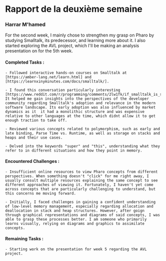 # Rapport de la deuxième semaine


### Harrar M'hamed

For the second week, I mainly chose to strengthen my grasp on Pharo by studying Smalltalk, its predecessor, and learning more about it. I also started exploring the AVL project, which I'll be making an analysis presentation on for the 5th week.

#### Completed Tasks :

    - Followed interactive hands-on courses on Smalltalk at [https://amber-lang.net/learn.html] and [https://learnxinyminutes.com/docs/smalltalk/].

    - I found this conversation particularly interesting [https://www.reddit.com/r/programming/comments/2lw1fk/if_smalltalk_is_so_good_why_does_nobody_use_it/]. It helped me gain insights into the perspectives of the developer community regarding Smalltalk's adoption and relevance in the modern software landscape. Its early adoption was also influenced by market dynamics as it  it had a monolithic structure and was expensive relative to other languages at the time, which didnt allow it to get enough traction to take off.

    - Reviewed various concepts related to polymorphism, such as early and late binding, Parse Time vs. Runtime, as well as storage on stacks and heaps and their use cases.

    - Delved into the keywords "super" and "this", understanding what they refer to in different situations and how they point in memory.


#### Encountered Challenges  :

    - Insufficient online resources to view Pharo concepts from different perspectives. When something doesn't "click" for me right away, I usually consult multiple resources explaining the same concept to see different approaches of viewing it. Fortunately, I haven't yet come across concepts that are particularly challenging to understand, but this concerns me moving forward.

    - Initially, I faced challenges in gaining a confident understanding of low-level memory management, especially regarding allocation and deallocation in stack and heap structures. However, after goign through graphical representations and diagrams of said concepts, I was able to grasp these processes better. I am someone who primarily learns visually, relying on diagrams and graphics to assimilate concepts.


#### Remaining Tasks :

    - Starting work on the presentation for week 5 regarding the AVL project.

